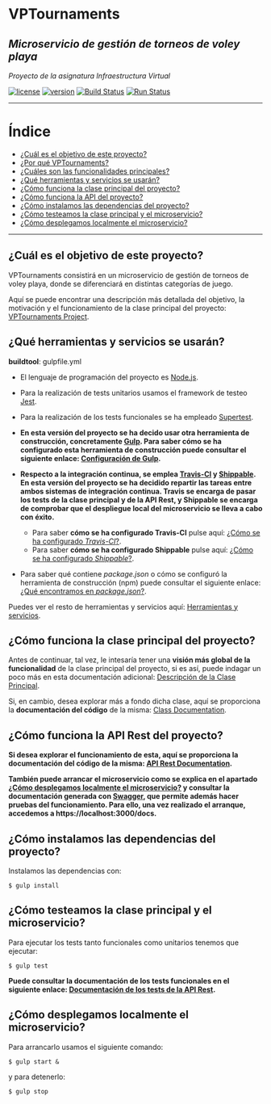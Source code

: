 # VPTournaments
## *Microservicio de gestión de torneos de voley playa*

*Proyecto de la asignatura Infraestructura Virtual*

[![license](https://img.shields.io/badge/license-GPLv3-brightgreen)](https://www.gnu.org/licenses/gpl-3.0.html)   [![version](https://img.shields.io/badge/version-v4.0.0-blue)](https://github.com/pramartinez/IV_project) [![Build Status](https://travis-ci.org/pramartinez/IV_project.svg?branch=master)](https://travis-ci.org/pramartinez/IV_project) [![Run Status](https://api.shippable.com/projects/5d9a289f029be100073e11e9/badge?branch=master)]()

___________________________________

Índice
======
<!--ts-->
  - [¿Cuál es el objetivo de este proyecto?](#objetivo-de-este-proyecto)
  - [¿Por qué VPTournaments?](#vptournaments)
  - [¿Cuáles son las funcionalidades principales?](#funcionalidades-principales)
  - [¿Qué herramientas y servicios se usarán?](#herramientas-y-servicios)
  - [¿Cómo funciona la clase principal del proyecto?](#clase-principal-del-proyecto)
  - [¿Cómo funciona la API del proyecto?](#API-proyecto)
  - [¿Cómo instalamos las dependencias del proyecto?](#instalamos-la-clase-del-proyecto)
  - [¿Cómo testeamos la clase principal y el microservicio?](#testeamos-la-clase)
  - [¿Cómo desplegamos localmente el microservicio?](#desplegamos-microservicio)
<!--te-->

__________________________________________


<a name="objetivo-de-este-proyecto"></a>

## ¿Cuál es el objetivo de este proyecto?

VPTournaments consistirá en un microservicio de gestión de torneos de voley playa, donde se diferenciará en distintas categorías de juego.

Aquí se puede encontrar una descripción más detallada del objetivo, la motivación y el funcionamiento de la clase principal del proyecto: [VPTournaments Project](https://github.com/pramartinez/IV_project/blob/master/docs/descripcion_clase.md).



<a name="herramientas-y-servicios"></a>

## ¿Qué herramientas y servicios se usarán?

**buildtool**: gulpfile.yml

- El lenguaje de programación del proyecto es [Node.js](https://nodejs.org/es/about/).

- Para la realización de tests unitarios usamos el framework de testeo [Jest](https://jestjs.io/).
- Para la realización de los tests funcionales se ha empleado [Supertest](https://github.com/visionmedia/supertest).
  
- **En esta versión del proyecto se ha decido usar otra herramienta de construcción, concretamente [Gulp](https://gulpjs.com/). Para saber cómo se ha configurado esta herramienta de construcción puede consultar el siguiente enlace: [Configuración de Gulp](https://github.com/pramartinez/IV_project/blob/master/docs/gulp_doc.md).**


- **Respecto a la integración continua, se emplea [Travis-CI](https://travis-ci.org/) y [Shippable](https://app.shippable.com/). En esta versión del proyecto se ha decidido repartir las tareas entre ambos sistemas de integración continua. Travis se encarga de pasar los tests de la clase principal y de la API Rest, y Shippable se encarga de comprobar que el despliegue local del microservicio se lleva a cabo con éxito.**  
  - Para saber **cómo se ha configurado Travis-CI** pulse aquí: [¿Cómo se ha configurado *Travis-CI*?](https://github.com/pramartinez/IV_project/blob/master/docs/travis_doc.md).
  - Para saber **cómo se ha configurado Shippable** pulse aquí: [¿Cómo se ha configurado *Shippable*?](https://github.com/pramartinez/IV_project/blob/master/docs/shippable_doc.md).

- Para saber qué contiene *package.json* o cómo se configuró la herramienta de construcción (npm) puede consultar el siguiente enlace: [¿Qué encontramos en *package.json*?](https://github.com/pramartinez/IV_project/blob/master/docs/construction_tool.md).

Puedes ver el resto de herramientas y servicios aquí: [Herramientas y servicios](https://github.com/pramartinez/IV_project/blob/master/docs/tools_services.md). 


<a name="clase-principal-del-proyecto"></a>

## ¿Cómo funciona la clase principal del proyecto?

Antes de continuar, tal vez, le intesaría tener una **visión más global de la funcionalidad** de la clase principal del proyecto, si es así, puede indagar un poco más en esta documentación adicional: [Descripción de la Clase Principal](https://github.com/pramartinez/IV_project/blob/master/docs/descripcion_clase.md). 

Si, en cambio, desea explorar más a fondo dicha clase, aquí se proporciona la **documentación del código** de la misma: [Class Documentation](https://pramartinez.github.io/IV_project/vpt-doc/Funcionalidades.html).

<a name="API-proyecto"></a>

## ¿Cómo funciona la API Rest del proyecto?

**Si desea explorar el funcionamiento de esta, aquí se proporciona la documentación del código de la misma: [API Rest Documentation](https://pramartinez.github.io/IV_project/api-doc/index.html).**

**También puede arrancar el microservicio como se explica en el apartado [¿Cómo desplegamos localmente el microservicio?](#desplegamos-microservicio) y consultar la documentación generada con [Swagger](https://swagger.io/), que permite además hacer pruebas del funcionamiento. Para ello, una vez realizado el arranque, accedemos a https://localhost:3000/docs.**


<a name="instalamos-la-clase-del-proyecto"></a>  

## ¿Cómo instalamos las dependencias del proyecto?

Instalamos las dependencias con:

    $ gulp install

<a name="testeamos-la-clase"></a>

## ¿Cómo testeamos la clase principal y el microservicio?

Para ejecutar los tests tanto funcionales como unitarios tenemos que ejecutar:

    $ gulp test

**Puede consultar la documentación de los tests funcionales en el siguiente enlace: [Documentación de los tests de la API Rest](https://github.com/pramartinez/IV_project/docs/tests_funcionales_doc.md).**

<a name="desplegamos-microservicio"></a>

## ¿Cómo desplegamos localmente el microservicio?

Para arrancarlo usamos el siguiente comando:

    $ gulp start &

y para detenerlo:

    $ gulp stop
